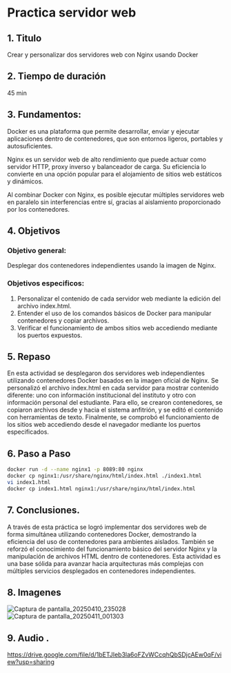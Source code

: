 # Practica servidor web
## 1. Titulo
Crear y personalizar dos servidores web con Nginx usando Docker
## 2. Tiempo de duración
45 min 
## 3. Fundamentos:
Docker es una plataforma que permite desarrollar, enviar y ejecutar aplicaciones dentro de contenedores, que son entornos ligeros, portables y autosuficientes.

Nginx es un servidor web de alto rendimiento que puede actuar como servidor HTTP, proxy inverso y balanceador de carga. Su eficiencia lo convierte en 
una opción popular para el alojamiento de sitios web estáticos y dinámicos.

Al combinar Docker con Nginx, es posible ejecutar múltiples servidores web en paralelo sin interferencias entre sí, gracias al aislamiento proporcionado por los contenedores.
## 4. Objetivos
### Objetivo general:
Desplegar dos contenedores independientes usando la imagen de Nginx.
### Objetivos especificos:
1. Personalizar el contenido de cada servidor web mediante la edición del archivo index.html.
2. Entender el uso de los comandos básicos de Docker para manipular contenedores y copiar archivos.
3. Verificar el funcionamiento de ambos sitios web accediendo mediante los puertos expuestos.
## 5. Repaso 
En esta actividad se desplegaron dos servidores web independientes utilizando contenedores Docker basados en la imagen oficial de Nginx. Se personalizó el archivo 
index.html en cada servidor para mostrar contenido diferente: uno con información institucional del instituto y otro con información personal del estudiante. 
Para ello, se crearon contenedores, se copiaron archivos desde y hacia el sistema anfitrión, y se editó 
el contenido con herramientas de texto. Finalmente, se comprobó el funcionamiento de los sitios web accediendo desde el navegador mediante los puertos especificados.
## 6. Paso a Paso
```bash
docker run -d --name nginx1 -p 8089:80 nginx
docker cp nginx1:/usr/share/nginx/html/index.html ./index1.html
vi index1.html
docker cp index1.html nginx1:/usr/share/nginx/html/index.html
```

## 7. Conclusiones.
A través de esta práctica se logró implementar dos servidores web de forma simultánea utilizando contenedores Docker, demostrando la eficiencia del uso 
de contenedores para ambientes aislados. También se reforzó el conocimiento del funcionamiento básico del servidor Nginx y la manipulación de archivos 
HTML dentro de contenedores. Esta actividad es una base sólida para avanzar hacia arquitecturas más complejas con múltiples servicios desplegados en 
contenedores independientes.
## 8. Imagenes 
![Captura de pantalla_20250410_235028](https://github.com/user-attachments/assets/fb7cb4d4-688e-4fa3-bab0-7338f5451e8a)
![Captura de pantalla_20250411_001303](https://github.com/user-attachments/assets/acbe5cfb-a54c-42d8-ac19-b36e8a234455)
## 9. Audio .
https://drive.google.com/file/d/1bETJIeb3la6oFZvWCcqhQbSDjcAEw0qF/view?usp=sharing 
